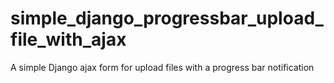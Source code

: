# simple_django_progressbar_upload_file_with_ajax
A simple Django ajax form for upload files with a progress bar notification
